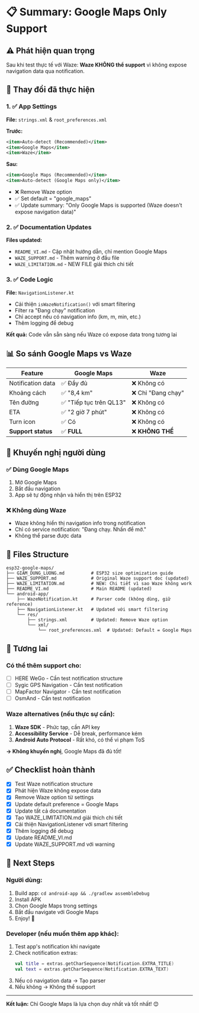 # 📋 Summary: Google Maps Only Support

## ⚠️ Phát hiện quan trọng

Sau khi test thực tế với Waze: **Waze KHÔNG thể support** vì không expose navigation data qua notification.

## 🔄 Thay đổi đã thực hiện

### 1. ✅ App Settings
**File:** `strings.xml` & `root_preferences.xml`

**Trước:**
```xml
<item>Auto-detect (Recommended)</item>
<item>Google Maps</item>
<item>Waze</item>
```

**Sau:**
```xml
<item>Google Maps (Recommended)</item>
<item>Auto-detect (Google Maps only)</item>
```

- ❌ Remove Waze option
- ✅ Set default = "google_maps"
- ✅ Update summary: "Only Google Maps is supported (Waze doesn't expose navigation data)"

### 2. ✅ Documentation Updates

**Files updated:**
- `README_VI.md` - Cập nhật hướng dẫn, chỉ mention Google Maps
- `WAZE_SUPPORT.md` - Thêm warning ở đầu file
- `WAZE_LIMITATION.md` - NEW FILE giải thích chi tiết

### 3. ✅ Code Logic
**File:** `NavigationListener.kt`

- Cải thiện `isWazeNotification()` với smart filtering
- Filter ra "Đang chạy" notification
- Chỉ accept nếu có navigation info (km, m, min, etc.)
- Thêm logging để debug

**Kết quả:** Code vẫn sẵn sàng nếu Waze có expose data trong tương lai

## 📊 So sánh Google Maps vs Waze

| Feature | Google Maps | Waze |
|---------|-------------|------|
| Notification data | ✅ Đầy đủ | ❌ Không có |
| Khoảng cách | ✅ "8,4 km" | ❌ Chỉ "Đang chạy" |
| Tên đường | ✅ "Tiếp tục trên QL13" | ❌ Không có |
| ETA | ✅ "2 giờ 7 phút" | ❌ Không có |
| Turn icon | ✅ Có | ❌ Không có |
| **Support status** | ✅ **FULL** | ❌ **KHÔNG THỂ** |

## 🎯 Khuyến nghị người dùng

### ✅ Dùng Google Maps
1. Mở Google Maps
2. Bắt đầu navigation
3. App sẽ tự động nhận và hiển thị trên ESP32

### ❌ Không dùng Waze
- Waze không hiển thị navigation info trong notification
- Chỉ có service notification: "Đang chạy. Nhấn để mở."
- Không thể parse được data

## 📁 Files Structure

```
esp32-google-maps/
├── GIAM_DUNG_LUONG.md          # ESP32 size optimization guide
├── WAZE_SUPPORT.md             # Original Waze support doc (updated)
├── WAZE_LIMITATION.md          # NEW: Chi tiết vì sao Waze không work
├── README_VI.md                # Main README (updated)
└── android-app/
    ├── WazeNotification.kt     # Parser code (không dùng, giữ reference)
    ├── NavigationListener.kt   # Updated với smart filtering
    └── res/
        ├── strings.xml         # Updated: Remove Waze option
        └── xml/
            └── root_preferences.xml  # Updated: Default = Google Maps
```

## 🔮 Tương lai

### Có thể thêm support cho:
- [ ] HERE WeGo - Cần test notification structure
- [ ] Sygic GPS Navigation - Cần test notification
- [ ] MapFactor Navigator - Cần test notification
- [ ] OsmAnd - Cần test notification

### Waze alternatives (nếu thực sự cần):
1. **Waze SDK** - Phức tạp, cần API key
2. **Accessibility Service** - Dễ break, performance kém
3. **Android Auto Protocol** - Rất khó, có thể vi phạm ToS

**→ Không khuyến nghị**, Google Maps đã đủ tốt!

## ✅ Checklist hoàn thành

- [x] Test Waze notification structure
- [x] Phát hiện Waze không expose data
- [x] Remove Waze option từ settings
- [x] Update default preference = Google Maps
- [x] Update tất cả documentation
- [x] Tạo WAZE_LIMITATION.md giải thích chi tiết
- [x] Cải thiện NavigationListener với smart filtering
- [x] Thêm logging để debug
- [x] Update README_VI.md
- [x] Update WAZE_SUPPORT.md với warning

## 🚀 Next Steps

### Người dùng:
1. Build app: `cd android-app && ./gradlew assembleDebug`
2. Install APK
3. Chọn Google Maps trong settings
4. Bắt đầu navigate với Google Maps
5. Enjoy! 🎉

### Developer (nếu muốn thêm app khác):
1. Test app's notification khi navigate
2. Check notification extras:
   ```kotlin
   val title = extras.getCharSequence(Notification.EXTRA_TITLE)
   val text = extras.getCharSequence(Notification.EXTRA_TEXT)
   ```
3. Nếu có navigation data → Tạo parser
4. Nếu không → Không thể support

---

**Kết luận:** Chỉ Google Maps là lựa chọn duy nhất và tốt nhất! 😊
